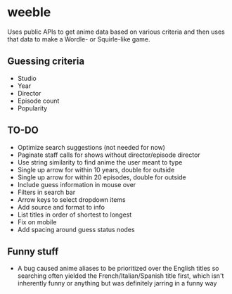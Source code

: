 # weeble

Uses public APIs to get anime data based on various criteria and then uses that
data to make a Wordle- or Squirle-like game.

## Guessing criteria

- Studio
- Year
- Director
- Episode count
- Popularity

## TO-DO

- Optimize search suggestions (not needed for now)
- Paginate staff calls for shows without director/episode director
- Use string similarity to find anime the user meant to type
- Single up arrow for within 10 years, double for outside
- Single up arrow for within 20 episodes, double for outside
- Include guess information in mouse over
- Filters in search bar
- Arrow keys to select dropdown items
- Add source and format to info
- List titles in order of shortest to longest
- Fix on mobile
- Add spacing around guess status nodes

## Funny stuff

- A bug caused anime aliases to be prioritized over the English titles so
  searching often yielded the French/Italian/Spanish title first, which isn't
  inherently funny or anything but was definitely jarring in a funny way
